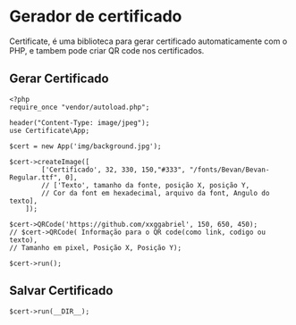 # Gerador de certificado

Certificate, é uma biblioteca para gerar certificado automaticamente com o PHP, e tambem pode criar QR code nos certificados.


## Gerar Certificado
```
<?php 
require_once "vendor/autoload.php";

header("Content-Type: image/jpeg");
use Certificate\App;

$cert = new App('img/background.jpg');

$cert->createImage([
        ['Certificado', 32, 330, 150,"#333", "/fonts/Bevan/Bevan-Regular.ttf", 0],
        // ['Texto', tamanho da fonte, posição X, posição Y, 
        // Cor da font em hexadecimal, arquivo da font, Angulo do texto],
    ]);
    
$cert->QRCode('https://github.com/xxggabriel', 150, 650, 450);
// $cert->QRCode( Informação para o QR code(como link, codigo ou texto), 
// Tamanho em pixel, Posição X, Posição Y);

$cert->run();
```

## Salvar Certificado
```
$cert->run(__DIR__);
```
